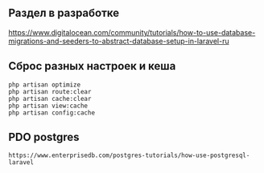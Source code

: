 ## Раздел в разработке
https://www.digitalocean.com/community/tutorials/how-to-use-database-migrations-and-seeders-to-abstract-database-setup-in-laravel-ru

## Сброс разных настроек и кеша
    php artisan optimize
    php artisan route:clear
    php artisan cache:clear
    php artisan view:cache
    php artisan config:cache

## PDO postgres
    https://www.enterprisedb.com/postgres-tutorials/how-use-postgresql-laravel
